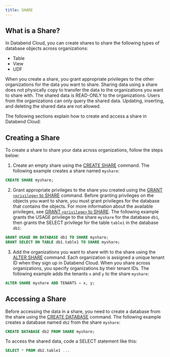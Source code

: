 ```yaml
---
title: SHARE
---
```


## What is a Share?

In Databend Cloud, you can create shares to share the following types of database objects across organizations:

- Table
- View
- UDF

When you create a share, you grant appropriate privileges to the other organizations for the data you want to share. Sharing data using a share does not physically copy to transfer the data to the organizations you want to share with. The shared data is READ-ONLY to the organizations. Users from the organizations can only query the shared data. Updating, inserting, and deleting the shared data are not allowed.

The following sections explain how to create and access a share in Databend Cloud:

## Creating a Share

To create a share to share your data across organizations, follow the steps below:

1. Create an empty share using the [CREATE SHARE](01-create-share.md) command. The following example creates a share named `myshare`:

```sql
CREATE SHARE myshare;
```

2. Grant appropriate privileges to the share you created using the [GRANT `<privilege>` to SHARE](06-grant-privilege.md) command. Before granting privileges on the objects you want to share, you must grant privileges for the database that contains the objects. For more information about the available privileges, see [GRANT `<privilege>` to SHARE](06-grant-privilege.md). The following example grants the USAGE privilege to the share `myshare` for the database `db1`, then grants the SELECT privilege for the table `table1` in the database `db1`:

```sql
GRANT USAGE ON DATABASE db1 TO SHARE myshare;
GRANT SELECT ON TABLE db1.table1 TO SHARE myshare;
```

3. Add the organizations you want to share with to the share using the [ALTER SHARE](03-alter-share.md) command. Each organization is assigned a unique tenant ID when they sign up in Databend Cloud. When you share across organizations, you specify organizations by their tenant IDs. The following example adds the tenants `x` and `y` to the share `myshare`:

```sql
ALTER SHARE myshare ADD TENANTS = x, y;
```

## Accessing a Share

Before accessing the data in a share, you need to create a database from the share using the [CREATE DATABASE](../10-database/ddl-create-database.md) command. The following example creates a database named `db2` from the share `myshare`:

```sql
CREATE DATABASE db2 FROM SHARE myshare;
```

To access the shared data, code a SELECT statement like this:

```sql
SELECT * FROM db2.table1 ...
```